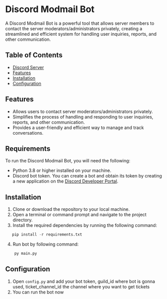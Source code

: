 # Discord Modmail Bot

A Discord Modmail Bot is a powerful tool that allows server members to contact the server moderators/administrators privately, creating a streamlined and efficient system for handling user inquiries, reports, and other communication.

## Table of Contents
- [Discord Server](https://discord.gg/ffmkewQ4R7)
- [Features](#features)
- [Installation](#installation)
- [Configuration](#configuration)

## Features

- Allows users to contact server moderators/administrators privately.
- Simplifies the process of handling and responding to user inquiries, reports, and other communication.
- Provides a user-friendly and efficient way to manage and track conversations.

## Requirements

To run the Discord Modmail Bot, you will need the following:

- Python 3.8 or higher installed on your machine.
- Discord bot token. You can create a bot and obtain its token by creating a new application on the [Discord Developer Portal](https://discord.com/developers/applications).

## Installation

1. Clone or download the repository to your local machine.
2. Open a terminal or command prompt and navigate to the project directory.
3. Install the required dependencies by running the following command:

```python
   pip install -r requirements.txt
```
4. Run bot by following command:
```python
    py main.py
```

## Configuration
1. Open `config.py` and add your bot token, guild_id where bot is gonna used, ticket_channel_id the channel where you want to get tickets
2. You can run the bot now
